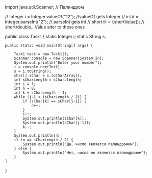 import java.util.Scanner;
// Палиндром

// Integer i = Integer.valueOf("12"); //valueOf gets Integer
// int ii = Integer.parseInt("2"); // parseInt gets int
// short iii = i.shortValue(); // short/double...Value alter to these ones

public class Task1 {
    static Integer i;
    static String s;

    public static void main(String[] args) {

        Task1 task = new Task1();
        Scanner console = new Scanner(System.in);
        System.out.println("Enter your number");
        i = console.nextInt();
        s = i.toString();
        char[] sChar = s.toCharArray();
        int sCharLength = sChar.length;
        int j = 1;
        int n = 0;
        int k = sCharLength - 1;
        while (j-1 < (sCharLength / 2)) {
            if (sChar[k] == sChar[j-1]) {
                n++;
            }
            j++;
            System.out.println(sChar[k]);
            System.out.println(sChar[j-1]);
            k--;
        }
        System.out.println(n);
        if (n == sCharLength / 2) {
            System.out.println("Да, число является палиндромом");
        } else {
            System.out.println("Нет, число не является палиндромом");
        }
    }
}